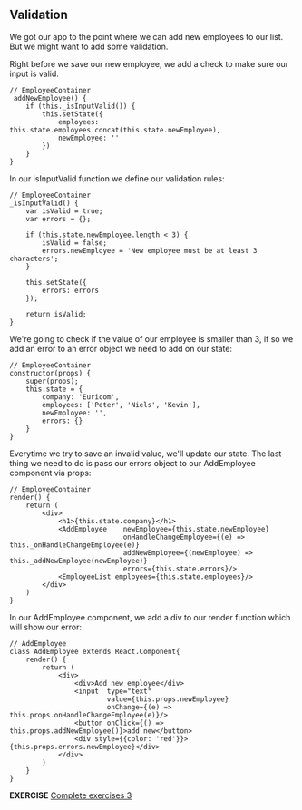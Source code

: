 ## Validation
We got our app to the point where we can add new employees to our list. But we might want to add some validation.

Right before we save our new employee, we add a check to make sure our input is valid.

    // EmployeeContainer
    _addNewEmployee() {
        if (this._isInputValid()) {
            this.setState({
                employees: this.state.employees.concat(this.state.newEmployee),
                newEmployee: ''
            })
        }
    }

In our isInputValid function we define our validation rules:

    // EmployeeContainer
    _isInputValid() {
        var isValid = true;
        var errors = {};

        if (this.state.newEmployee.length < 3) {
            isValid = false;
            errors.newEmployee = 'New employee must be at least 3 characters';
        }

        this.setState({
            errors: errors
        });

        return isValid;
    }

We're going to check if the value of our employee is smaller than 3, if so we add an error to an error object we need to add on our state:

    // EmployeeContainer
    constructor(props) {
        super(props);
        this.state = {
            company: 'Euricom',
            employees: ['Peter', 'Niels', 'Kevin'],
            newEmployee: '',
            errors: {}
        }
    }

Everytime we try to save an invalid value, we'll update our state. The last thing we need to do is pass our errors object to our AddEmployee component via props:

    // EmployeeContainer
    render() {
        return (
            <div>
                <h1>{this.state.company}</h1>
                <AddEmployee    newEmployee={this.state.newEmployee}
                                onHandleChangeEmployee={(e) => this._onHandleChangeEmployee(e)}
                                addNewEmployee={(newEmployee) => this._addNewEmployee(newEmployee)}
                                errors={this.state.errors}/>
                <EmployeeList employees={this.state.employees}/>
            </div>
        )
    }

In our AddEmployee component, we add a div to our render function which will show our error:

    // AddEmployee
    class AddEmployee extends React.Component{
        render() {
            return (
                <div>
                    <div>Add new employee</div>
                    <input  type="text"
                            value={this.props.newEmployee}
                            onChange={(e) => this.props.onHandleChangeEmployee(e)}/>
                    <button onClick={() => this.props.addNewEmployee()}>add new</button>
                    <div style={{color: 'red'}}>{this.props.errors.newEmployee}</div>
                </div>
            )
        }
    }

**EXERCISE**
[Complete exercises 3](https://github.com/Euricom/frontend-bootcamp-2016Q1/blob/master/topics/8.%20react-and-flux/exercises/Chapter%201%20The%20basics/exercise.md#exercises)
